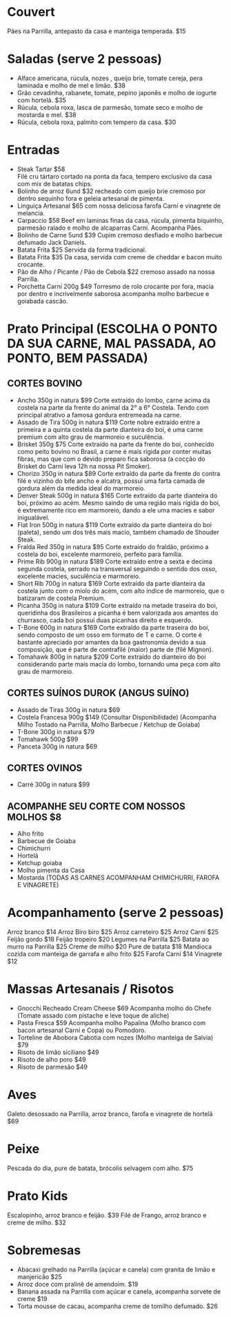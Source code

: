 # Couvert
Pães na Parrilla, antepasto da casa e manteiga temperada.    $15
# Saladas (serve 2 pessoas)
- Alface americana, rúcula, nozes , queijo brie, tomate cereja, pera laminada e molho de mel e limão.                                                                                                                                                               $38
- Grão cevadinha, rabanete, tomate, pepino japonês e molho de iogurte com hortelã.        $35
- Rúcula, cebola roxa, lasca de parmesão, tomate seco e molho de mostarda e mel. $38
- Rúcula, cebola roxa, palmito com tempero da casa.         $30

# Entradas
- Steak Tartar                          $58                                                                                                                                   
Filé cru tártaro cortado na ponta da faca, tempero exclusivo da casa com mix de batatas chips. 
- Bolinho de arroz   6und               $32
recheado com queijo brie cremoso por dentro sequinho fora e geleia artesanal de pimenta.
- Linguiça Artesanal                    $65
com nossa deliciosa farofa Carní e vinagrete de melancia.
- Carpaccio                             $58
Beef em laminas finas da casa, rúcula, pimenta biquinho, parmesão ralado e molho de alcaparras Carní. Acompanha Pães.
- Bolinho de Carne   5und               $39
Cupim cremoso desfiado e molho barbecue defumado Jack Daniels.
- Batata Frita                          $25
Servida da forma tradicional.
- Batata Frita                          $35
Da casa, servida com creme de cheddar e bacon muito crocante.
- Pão de Alho / Picante / Pão de Cebola $22
cremoso assado na nossa Parrilla.
- Porchetta Carní 200g                  $49
Torresmo de rolo crocante por fora, macia por dentro e incrivelmente saborosa acompanha molho barbecue e goiabada cascão.



# Prato Principal  (ESCOLHA O PONTO DA SUA CARNE, MAL PASSADA, AO PONTO, BEM PASSADA)

## CORTES BOVINO
- Ancho  350g in natura  $99
Corte extraído do lombo, carne acima da costela na parte da frente do animal da 2° a 6° Costela. Tendo com principal atrativo a famosa gordura entremeada na carne.
- Assado de Tira 500g in natura $119
Corte nobre extraído entre a primeira e a quinta costela da parte dianteira do boi, é uma carne premium com alto grau de marmoreio e suculência.
- Brisket 350g $75
Corte extraído na parte da frente do boi, conhecido como peito bovino no Brasil, a carne é mais rígida por conter muitas fibras, mas que com o devido preparo fica saborosa (a cocção do Brisket do Carní leva 12h na nossa Pit Smoker).
- Chorizo 350g in natura $89
Corte extraído da parte da frente do contra filé e vizinho do bife ancho e alcatra, possui uma farta camada de gordura além da medida ideal do marmoreio.
- Denver Steak 500g in natura $165
Corte extraído da parte dianteira do boi, próximo ao acém. Mesmo saindo de uma região mais rígida do boi, é extremamente rico em marmoreio, dando a ele uma macies e sabor inigualável.
- Flat Iron 500g in natura $119
Corte extraído da parte dianteira do boi (paleta), sendo um dos três mais macio, também chamado de Shouder Steak.
- Fralda Red 350g in natura $95
Corte extraído do fraldão, próximo a costela do boi, excelente marmoreio, perfeito para família.
- Prime Rib 900g in natura $189
Corte extraído entre a sexta e decima segunda costela, serrado na transversal seguindo o sentido dos osso, excelente macies, suculência e marmoreio.
- Short Rib 700g in natura $169
Corte extraído da parte dianteira da costela junto com o miolo do acém, com alto índice de marmoreio, que o batizaram de costela Premium.
- Picanha 350g in natura $109
Corte extraído na metade traseira do boi, queridinha dos Brasileiros a picanha é bem valorizada aos amantes do churrasco, cada boi possui duas picanhas direito e esquerdo.
- T-Bone 600g in natura $169
Corte extraído da parte traseira do boi, sendo composto de um osso em formato de T e carne. O corte é bastante apreciado por amantes da boa gastronomia devido a sua composição, que é parte de contrafilé (maior) parte de (filé Mignon).
- Tomahawk 800g in natura $209 
Corte extraído do dianteiro do boi considerando parte mais macia do lombo, tornando uma peça com alto grau de marmoreio.
## CORTES SUÍNOS DUROK (ANGUS SUÍNO)
- Assado de Tiras 300g in natura $69
- Costela Francesa 900g $149 
(Consultar Disponibilidade) (Acompanha Milho Tostado na Parrilla, Molho Barbecue / Ketchup de Goiaba)
- T-Bone 300g in natura $79
- Tomahawk 500g $99
- Panceta 300g in natura $69
## CORTES OVINOS 
- Carré 300g in natura $99
## ACOMPANHE SEU CORTE COM NOSSOS MOLHOS $8 
- Alho frito
- Barbecue de Goiaba
- Chimichurri
- Hortelã 
- Ketchup goiaba 
- Molho pimenta da Casa
- Mostarda
(TODAS AS CARNES ACOMPANHAM CHIMICHURRI, FAROFA E VINAGRETE)

# Acompanhamento (serve 2 pessoas)
Arroz branco $14
Arroz Biro biro $25
Arroz carreteiro $25
Arroz Carní $25
Feijão gordo $18
Feijão tropeiro $20
Legumes na Parrilla $25
Batata ao murro na Parrilla $25
Creme de milho $20
Pure de batata $18
Mandioca cozida com manteiga de garrafa e alho frito $25
Farofa Carní $14
Vinagrete $12

# Massas Artesanais / Risotos
- Gnocchi Recheado Cream Cheese $69
Acompanha molho do Chefe (Tomate assado com pistache e leve toque de aliche)
- Pasta Fresca $59
Acompanha molho Papalina (Molho branco com bacon artesanal Carní e Copa) ou Pomodoro.
- Torteline de Abobora Cabotia com nozes (Molho manteiga de Salvia) $79
- Risoto de limão siciliano $49
- Risoto de alho poro $49
- Risoto de parmesão $49

# Aves
Galeto desossado na Parrilla, arroz branco, farofa e vinagrete de hortelã  $69
# Peixe
Pescada do dia, pure de batata, brócolis selvagem com alho. $75
# Prato Kids
Escalopinho, arroz branco e feijão. $39
Filé de Frango, arroz branco e creme de milho. $32

# Sobremesas
- Abacaxi grelhado na Parrilla (açúcar e canela) com granita de limão e manjericão $25
- Arroz doce com pralinê de amendoim. $19
- Banana assada na Parrilla com açúcar e canela, acompanha sorvete de creme $19
- Torta mousse de cacau, acompanha creme de tomilho defumado. $26

